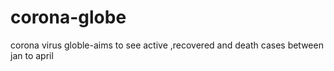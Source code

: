# corona-globe
corona virus globle-aims to see active ,recovered and death cases between jan to april
